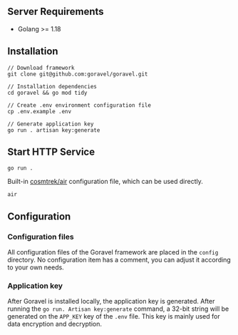 ## Server Requirements

- Golang >= 1.18

## Installation

```shell
// Download framework
git clone git@github.com:goravel/goravel.git

// Installation dependencies
cd goravel && go mod tidy

// Create .env environment configuration file
cp .env.example .env

// Generate application key
go run . artisan key:generate
```

## Start HTTP Service

`go run .`

Built-in [cosmtrek/air](https://github.com/cosmtrek/air) configuration file, which can be used directly.

`air`

## Configuration

### Configuration files

All configuration files of the Goravel framework are placed in the `config` directory. No configuration item has a comment, you can adjust it according to your own needs.

### Application key

After Goravel is installed locally, the application key is generated. After running the `go run. Artisan key:generate` command, a 32-bit string will be generated on the `APP_KEY` key of the `.env` file. This key is mainly used for data encryption and decryption.
